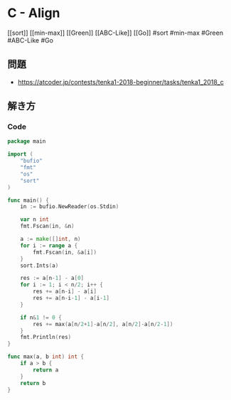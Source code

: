 # C - Align
[[sort]] [[min-max]] [[Green]] [[ABC-Like]] [[Go]]
#sort #min-max #Green #ABC-Like #Go 

## 問題
- https://atcoder.jp/contests/tenka1-2018-beginner/tasks/tenka1_2018_c

## 解き方
### Code
```go
package main

import (
	"bufio"
	"fmt"
	"os"
	"sort"
)

func main() {
	in := bufio.NewReader(os.Stdin)

	var n int
	fmt.Fscan(in, &n)

	a := make([]int, n)
	for i := range a {
		fmt.Fscan(in, &a[i])
	}
	sort.Ints(a)

	res := a[n-1] - a[0]
	for i := 1; i < n/2; i++ {
		res += a[n-i] - a[i]
		res += a[n-i-1] - a[i-1]
	}

	if n&1 != 0 {
		res += max(a[n/2+1]-a[n/2], a[n/2]-a[n/2-1])
	}
	fmt.Println(res)
}

func max(a, b int) int {
	if a > b {
		return a
	}
	return b
}
```